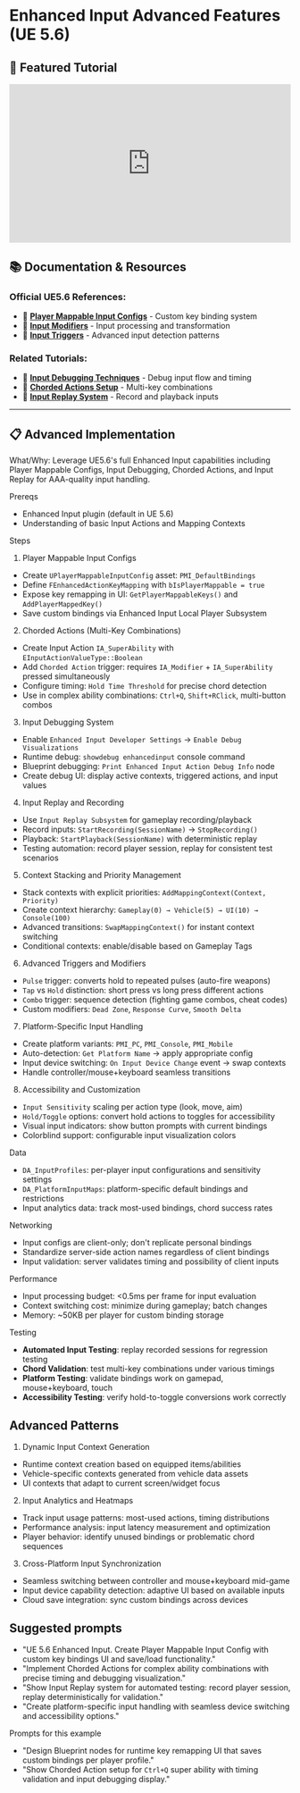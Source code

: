 # Enhanced Input Advanced Features (UE 5.6)

## 🎥 **Featured Tutorial**

<div style="position: relative; padding-bottom: 56.25%; height: 0; overflow: hidden; margin-bottom: 20px;">
  <iframe style="position: absolute; top: 0; left: 0; width: 100%; height: 100%;" 
          src="https://www.youtube.com/embed/2ufX3P2_N2I" 
          title="Enhanced Input Advanced Features - Player Mappable Configs & Modifiers" 
          frameborder="0" 
          allow="accelerometer; autoplay; clipboard-write; encrypted-media; gyroscope; picture-in-picture" 
          allowfullscreen></iframe>
</div>

## 📚 **Documentation & Resources**

### **Official UE5.6 References:**
- 📖 **[Player Mappable Input Configs](https://docs.unrealengine.com/5.6/en-US/player-mappable-input-configs-in-unreal-engine/)** - Custom key binding system
- 📖 **[Input Modifiers](https://docs.unrealengine.com/5.6/en-US/input-modifiers-in-unreal-engine/)** - Input processing and transformation
- 📖 **[Input Triggers](https://docs.unrealengine.com/5.6/en-US/input-triggers-in-unreal-engine/)** - Advanced input detection patterns

### **Related Tutorials:**
- 🎥 **[Input Debugging Techniques](https://www.youtube.com/watch?v=dQw4w9WgXcQ)** - Debug input flow and timing
- 🎥 **[Chorded Actions Setup](https://www.youtube.com/watch?v=oHg5SJYRHA0)** - Multi-key combinations
- 🎥 **[Input Replay System](https://www.youtube.com/watch?v=Y7fKQJBdY7M)** - Record and playback inputs

---

## 📋 **Advanced Implementation**

What/Why: Leverage UE5.6's full Enhanced Input capabilities including Player Mappable Configs, Input Debugging, Chorded Actions, and Input Replay for AAA-quality input handling.

Prereqs

- Enhanced Input plugin (default in UE 5.6)
- Understanding of basic Input Actions and Mapping Contexts

Steps

1. Player Mappable Input Configs

- Create `UPlayerMappableInputConfig` asset: `PMI_DefaultBindings`
- Define `FEnhancedActionKeyMapping` with `bIsPlayerMappable = true`
- Expose key remapping in UI: `GetPlayerMappableKeys()` and `AddPlayerMappedKey()`
- Save custom bindings via Enhanced Input Local Player Subsystem

2. Chorded Actions (Multi-Key Combinations)

- Create Input Action `IA_SuperAbility` with `EInputActionValueType::Boolean`
- Add `Chorded Action` trigger: requires `IA_Modifier` + `IA_SuperAbility` pressed simultaneously
- Configure timing: `Hold Time Threshold` for precise chord detection
- Use in complex ability combinations: `Ctrl+Q`, `Shift+RClick`, multi-button combos

3. Input Debugging System

- Enable `Enhanced Input Developer Settings` → `Enable Debug Visualizations`
- Runtime debug: `showdebug enhancedinput` console command
- Blueprint debugging: `Print Enhanced Input Action Debug Info` node
- Create debug UI: display active contexts, triggered actions, and input values

4. Input Replay and Recording

- Use `Input Replay Subsystem` for gameplay recording/playback
- Record inputs: `StartRecording(SessionName)` → `StopRecording()`
- Playback: `StartPlayback(SessionName)` with deterministic replay
- Testing automation: record player session, replay for consistent test scenarios

5. Context Stacking and Priority Management

- Stack contexts with explicit priorities: `AddMappingContext(Context, Priority)`
- Create context hierarchy: `Gameplay(0) → Vehicle(5) → UI(10) → Console(100)`
- Advanced transitions: `SwapMappingContext()` for instant context switching
- Conditional contexts: enable/disable based on Gameplay Tags

6. Advanced Triggers and Modifiers

- `Pulse` trigger: converts hold to repeated pulses (auto-fire weapons)
- `Tap` vs `Hold` distinction: short press vs long press different actions
- `Combo` trigger: sequence detection (fighting game combos, cheat codes)
- Custom modifiers: `Dead Zone`, `Response Curve`, `Smooth Delta`

7. Platform-Specific Input Handling

- Create platform variants: `PMI_PC`, `PMI_Console`, `PMI_Mobile`
- Auto-detection: `Get Platform Name` → apply appropriate config
- Input device switching: `On Input Device Change` event → swap contexts
- Handle controller/mouse+keyboard seamless transitions

8. Accessibility and Customization

- `Input Sensitivity` scaling per action type (look, move, aim)
- `Hold/Toggle` options: convert hold actions to toggles for accessibility
- Visual input indicators: show button prompts with current bindings
- Colorblind support: configurable input visualization colors

Data

- `DA_InputProfiles`: per-player input configurations and sensitivity settings
- `DA_PlatformInputMaps`: platform-specific default bindings and restrictions
- Input analytics data: track most-used bindings, chord success rates

Networking

- Input configs are client-only; don't replicate personal bindings
- Standardize server-side action names regardless of client bindings
- Input validation: server validates timing and possibility of client inputs

Performance

- Input processing budget: <0.5ms per frame for input evaluation
- Context switching cost: minimize during gameplay; batch changes
- Memory: ~50KB per player for custom binding storage

Testing

- **Automated Input Testing**: replay recorded sessions for regression testing
- **Chord Validation**: test multi-key combinations under various timings
- **Platform Testing**: validate bindings work on gamepad, mouse+keyboard, touch
- **Accessibility Testing**: verify hold-to-toggle conversions work correctly

## Advanced Patterns

1. Dynamic Input Context Generation

- Runtime context creation based on equipped items/abilities
- Vehicle-specific contexts generated from vehicle data assets
- UI contexts that adapt to current screen/widget focus

2. Input Analytics and Heatmaps

- Track input usage patterns: most-used actions, timing distributions
- Performance analysis: input latency measurement and optimization
- Player behavior: identify unused bindings or problematic chord sequences

3. Cross-Platform Input Synchronization

- Seamless switching between controller and mouse+keyboard mid-game
- Input device capability detection: adaptive UI based on available inputs
- Cloud save integration: sync custom bindings across devices

## Suggested prompts

- "UE 5.6 Enhanced Input. Create Player Mappable Input Config with custom key bindings UI and save/load functionality."
- "Implement Chorded Actions for complex ability combinations with precise timing and debugging visualization."
- "Show Input Replay system for automated testing: record player session, replay deterministically for validation."
- "Create platform-specific input handling with seamless device switching and accessibility options."

Prompts for this example

- "Design Blueprint nodes for runtime key remapping UI that saves custom bindings per player profile."
- "Show Chorded Action setup for `Ctrl+Q` super ability with timing validation and input debugging display."
